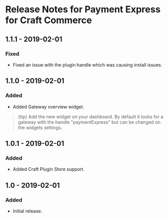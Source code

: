 # Release Notes for Payment Express for Craft Commerce

## 1.1.1 - 2019-02-01
### Fixed
- Fixed an issue with the plugin handle which was causing install issues.

## 1.1.0 - 2019-02-01
### Added
- Added Gateway overview widget.
> {tip} Add the new widget on your dashboard. 
By default it looks for a gateway with the handle "paymentExpress" but can be changed on the widgets settings.

## 1.0.1 - 2019-02-01
### Added
- Added Craft Plugin Store support.

## 1.0 - 2019-02-01
### Added
- Initial release.
